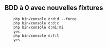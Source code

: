 ## BDD à 0 avec nouvelles fixtures
```
	php bin/console d:d:d --force
	php bin/console d:d:c
	php bin/console d:mi:mi
	yes
	php bin/console d:f:l
	yes
```